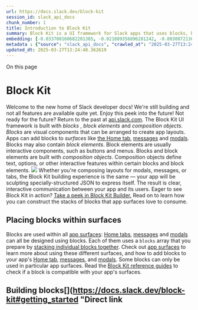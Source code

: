 ```yaml
---
url: https://docs.slack.dev/block-kit
session_id: slack_api_docs
chunk_number: 1
title: Introduction to Block Kit
summary: Block Kit is a UI framework for Slack apps that uses blocks, block elements, and composition objects to create layouts. Blocks serve as visual components for various surfaces like the Home tab and messages, while block elements add interactivity. Composition objects define content within these blocks and elements.
embedding: [-0.033700160682201385, -0.021889356896281242, -0.0030872130300849676, 0.011804242618381977, 0.01646951027214527, -0.062098585069179535, -0.007132413797080517, -0.023595362901687622, -0.007913239300251007, 0.03506496548652649, -0.0014271389227360487, -0.0021849987097084522, -0.005915244575589895, -0.01942221261560917, 0.04684952273964882, 0.04695450887084007, -0.04900171607732773, 0.004511071369051933, -0.001794586074538529, -0.005872594658285379, 0.03923811763525009, -0.018359240144491196, 0.00871374923735857, 0.029684487730264664, -0.013077185489237309, -0.010144168511033058, -0.00017142070282716304, 0.046088382601737976, -0.03039313666522503, 0.02564256824553013, 0.010918432846665382, -0.01795242354273796, -0.00816257856786251, 0.0011302283965051174, 0.033332712948322296, -0.0316004641354084, -0.005925086792558432, 0.03737463429570198, 0.01758497580885887, 0.02876587025821209, 0.008536586537957191, -0.01713879033923149, -0.01956656575202942, -0.008739994838833809, -0.044224899262189865, 0.018661070615053177, -0.04083913564682007, 0.022519266232848167, 0.0002913741918746382, 0.046088382601737976, -0.0312067698687315, 0.016351401805877686, -0.038162022829055786, -0.03070809133350849, -0.018949778750538826, -0.02106260135769844, -0.0637783408164978, -0.0072177136316895485, -0.023910317569971085, 0.03603607788681984, 0.016626987606287003, 0.0391593798995018, -0.009579874575138092, 0.01674509607255459, -0.04157403111457825, -0.01423858106136322, -0.07044488936662674, 0.001558370073325932, -0.011075910180807114, 0.03291277587413788, 0.03936934843659401, 0.04440862312912941, -0.009061511605978012, 0.027689775452017784, 0.011646765284240246, -0.02698112651705742, 0.0062466030940413475, 0.05081270635128021, 0.01934347301721573, -0.01156802661716938, 0.0001982820831472054, 0.016994435340166092, -0.026416832581162453, -0.023529747501015663, -0.05285990983247757, 0.016574496403336525, -0.03514370322227478, -0.0016863204073160887, -0.034592535346746445, -0.03761085122823715, -0.015104706399142742, -0.01779494620859623, -0.01661386527121067, 0.005587166640907526, 0.046534568071365356, 0.012165128253400326, -0.04034045711159706, 0.04999907314777374, 0.0039566196501255035, 0.02557695284485817, 0.08718997985124588, -0.059054020792245865, -0.038608208298683167, -0.05083895102143288, 0.033700160682201385, -0.03640352562069893, 0.009258358739316463, 0.032807789742946625, -0.03165295720100403, -0.044539857655763626, -0.10834444314241409, 0.008930280804634094, 0.002314589684829116, -0.013543055392801762, 0.023687224835157394, -0.031757939606904984, 0.07390938699245453, -0.032807789742946625, -0.011213703081011772, -0.05480213090777397, -0.04020922631025314, 0.001286885584704578, -0.007978854700922966, 0.00034161112853325903, -0.023844702169299126, -0.04217769578099251, 0.014658520929515362, -0.017899930477142334, -0.05411973223090172, -0.00048350481665693223, 0.005780732724815607, 0.014881613664329052, 0.017217528074979782, -0.037400878965854645, -0.0012130680261179805, -0.012486645020544529, -0.03141674026846886, 0.04346375912427902, -0.02536698244512081, 0.0324665904045105, 0.01965842768549919, -0.020734522491693497, 0.021456295624375343, -0.01742749847471714, -0.04417240992188454, -0.0050163110718131065, -0.0158002320677042, -0.006719035562127829, -0.077741339802742, 0.01691569574177265, 0.02900208719074726, 0.014711013063788414, -2.3388365661958233e-05, -0.03404136374592781, 0.012322605587542057, -0.04574718326330185, -0.0001973593607544899, 0.03905439376831055, -0.008339740335941315, -0.011469603516161442, 0.02505202777683735, -0.00881873443722725, 0.002296545309945941, 0.00046341004781425, -0.06094375252723694, -0.006968374829739332, 0.016403894871473312, -0.027086110785603523, -0.0651431456208229, -0.017217528074979782, -0.01538029219955206, -0.009396150708198547, -0.040812890976667404, 0.006463134661316872, 0.005288615822792053, 0.011732066050171852, -0.059001531451940536, -0.03968430310487747, -0.00849065650254488, 0.02232242003083229, -0.00424204720184207, 0.001224550767801702, -0.01615455560386181, -0.030655598267912865, -0.03380514681339264, 0.012270113453269005, -0.019369719550013542, -0.012027336284518242, -0.03931685537099838, -0.02090512402355671, -0.02216494269669056, -0.0004363436019048095, -0.04165276885032654, 0.032204125076532364, 0.05047150328755379, -0.029684487730264664, 0.035694874823093414, 0.012703176587820053, 0.04464484006166458, -0.003772895783185959, 0.024304011836647987, 0.020577045157551765, 0.0009104161872528493, -0.004373278468847275, 0.006640296895056963, -0.019829029217362404, -0.00874655693769455, 0.025301367044448853, -0.017624344676733017, -0.02721734344959259, 0.014540412463247776, -0.04456610232591629, -0.018779179081320763, -0.016141433268785477, -0.03475001081824303, -0.004396243952214718, -0.03572112321853638, 0.006810897029936314, -0.05464465543627739, 0.022663621231913567, -0.020721400156617165, 0.05254495516419411, 0.037348389625549316, -0.01179111935198307, -0.01728314347565174, 0.0316004641354084, 0.052308741956949234, -0.020406445488333702, 0.043411266058683395, 0.00424204720184207, 0.012329167686402798, 0.015445907600224018, 0.0032332076225429773, -0.045038532465696335, 0.019304104149341583, -0.00040640649967826903, -0.0014796312898397446, -0.01297220028936863, 0.029789473861455917, -0.00896964967250824, -0.0026393868029117584, 0.02944827266037464, 0.03265031427145004, -0.011180894449353218, 0.033988870680332184, 0.013477439992129803, -0.017033804208040237, -0.06325341761112213, 0.016705727204680443, 0.031180523335933685, 0.09448643773794174, 0.0035399605985730886, -0.024881428107619286, 0.036377277225255966, 0.018556086346507072, -0.027558542788028717, 0.02068203128874302, 0.047715649008750916, -0.0013844887726008892, -0.027768513187766075, -0.0010736349504441023, 0.002417934127151966, -0.03286028280854225, -0.012729422189295292, -0.04740069434046745, 0.017991792410612106, -0.008805611170828342, 0.04789937287569046, -0.03810952976346016, -0.029159564524888992, 0.0010121202794834971, 0.03204664960503578, 0.04183649271726608, -0.008247878402471542, 0.0030412820633500814, -0.051337629556655884, -0.007329260464757681, -0.02779475972056389, -0.006620611995458603, 0.007716392166912556, -0.00852346420288086, 0.014658520929515362, 0.014750382862985134, 0.021521911025047302, -0.002718125469982624, 0.0012368536554276943, 0.014054857194423676, 0.04768940433859825, -0.0029116913210600615, 0.018346115946769714, 0.014277949929237366, 0.034513793885707855, 0.001975029008463025, 0.022558636963367462, -0.011679572984576225, 0.027348574250936508, -0.014448550529778004, -0.029527010396122932, 0.022374913096427917, 0.024408996105194092, 0.007703268900513649, -0.013011569157242775, 0.09380403161048889, 0.015918340533971786, 0.04157403111457825, -0.0072111524641513824, 0.04270261898636818, 0.027348574250936508, 0.05606195330619812, -0.07186218351125717, 0.019081011414527893, 0.01645638793706894, 0.01742749847471714, -0.05459216237068176, -0.03312274441123009, -0.01079376321285963, 0.06467071920633316, 0.02981572039425373, 0.008516902104020119, -0.034881241619586945, -0.011725503951311111, 0.0022899836767464876, 0.041259076446294785, -0.025458844378590584, 0.00870718713849783, -0.053201112896203995, 0.03010442852973938, 0.025117645040154457, -0.004593090619891882, -0.07196716964244843, 0.04524850472807884, -0.057794202119112015, -0.0230704378336668, 0.0024605842772871256, -0.003943496383726597, -0.05558951944112778, 0.023818455636501312, 0.01950095035135746, -0.03682346269488335, 0.022493021562695503, -0.006102249026298523, -0.037637095898389816, -0.009711106307804585, -0.039185624569654465, 0.02171875722706318, 0.009068072773516178, 0.01750623621046543, -0.019448457285761833, -0.015039090998470783, 0.0063515882939100266, -0.022269928827881813, 0.025406353175640106, 0.03582610562443733, -0.04380496218800545, -5.321013304637745e-05, -0.01839860901236534, 0.006630454212427139, -0.06635047495365143, 0.013300278224050999, 0.036665987223386765, -0.023372270166873932, 0.022125573828816414, -0.0073030139319598675, 0.00919930450618267, 0.03083932213485241, 0.026272477582097054, 0.004803060553967953, -0.05863408371806145, -0.039185624569654465, 0.011036540381610394, 0.016403894871473312, 0.027479805052280426, -0.004445455502718687, -0.02535386011004448, -0.03464502468705177, -0.016351401805877686, 0.03144298493862152, -0.022716114297509193, 0.005137700121849775, 0.001535404589958489, 0.017689960077404976, 0.004953976254910231, 0.023818455636501312, -0.03522244468331337, 0.021758126094937325, 0.0057938555255532265, 0.02667929418385029, 0.01219137478619814, -0.03535367548465729, 0.011810804717242718, 0.0312067698687315, 0.02284734509885311, 0.02202058956027031, 0.02921205572783947, 0.0676627829670906, 0.005925086792558432, 0.03391013294458389, 0.042151447385549545, 0.016443263739347458, -0.029553256928920746, 0.0174931138753891, 0.00024380288959946483, -0.026233108714222908, 0.013313401490449905, 0.014146719127893448, -0.028503408655524254, 0.021981218829751015, -0.026823649182915688, 0.009592997841536999, -0.053647298365831375, 0.044146161526441574, -0.027269834652543068, 0.010557547211647034, -0.0075785997323691845, -0.003920530900359154, -0.004878518171608448, -0.0024195744190365076, -0.023464132100343704, 0.01690257340669632, 0.05952645465731621, -0.039710547775030136, -0.07590410113334656, 0.007276767864823341, -0.031154276803135872, -0.03144298493862152, 0.04262388125061989, 0.024973290041089058, -0.015078460797667503, 0.026954879984259605, -0.0707598403096199, 0.000924359483178705, 0.029894458130002022, 0.070549875497818, 0.009934199042618275, 0.001791305374354124, -0.024264641106128693, -0.029999442398548126, 0.016430141404271126, 0.005396881606429815, 0.0247633196413517, -0.020577045157551765, -0.011843612417578697, -0.001343479030765593, 0.029999442398548126, -0.09217676520347595, 0.013352770358324051, -0.00715209823101759, -0.04099661484360695, -0.004494667053222656, 0.016941942274570465, -0.0346975177526474, -0.024881428107619286, 0.019619058817625046, 0.046823278069496155, -0.07301701605319977, -0.03490749001502991, 0.06162615120410919, 0.01809677667915821, 0.0174931138753891, 0.022374913096427917, 0.02876587025821209, 0.05044525861740112, -0.004911326337605715, -0.0015337641816586256, -0.033988870680332184, 0.022584883496165276, -0.019448457285761833, 0.015196568332612514, 0.01570837013423443, -0.013621794059872627, 0.03561613708734512, 0.004940852988511324, 0.045563459396362305, -0.002747652353718877, -0.03624604642391205, -0.046088382601737976, -0.005085207521915436, -0.0001682424481259659, -0.03212538734078407, 0.04516976699233055, 0.02616749331355095, 0.016587618738412857, -0.0183198694139719, 0.005140980705618858, 0.03396262601017952, 0.07816127687692642, 0.004081289283931255, -0.0005983320879749954, 0.021403802558779716, -0.024855181574821472, -0.07081233710050583, 0.031049292534589767, 0.04314880445599556, -0.015183445066213608, 0.02824094519019127, -0.056796845048666, -0.02847716212272644, -0.0156558770686388, -0.0022227277513593435, -0.017178159207105637, 0.022886713966727257, -0.027164850383996964, -0.04887048527598381, 0.04472357779741287, 0.024868305772542953, -0.008300370536744595, -0.0069552515633404255, -0.002801785245537758, 0.013503686524927616, -0.00582010205835104, -0.025117645040154457, -0.03803079202771187, 0.04034045711159706, 0.047190725803375244, -0.01572149246931076, -0.0005872594192624092, -0.02119383215904236, 0.04076039791107178, -0.0028493565041571856, -0.022059958428144455, -0.026902388781309128, 0.021889356896281242, -0.026377463713288307, -0.0428338497877121, 0.017178159207105637, 0.0013713656226173043, -0.021010108292102814, -0.0029346568044275045, 0.002467145910486579, -0.0011654967674985528, -0.008234755136072636, -0.02334602363407612, 0.004461859352886677, -0.0044782632030546665, -0.016482634469866753, -0.00015142845222726464, -0.04191523417830467, -0.03278154507279396, 0.01964530535042286, -0.00812320876866579, 0.014041733928024769, 0.047636911273002625, 0.021311940625309944, 0.029028331860899925, -0.06304345279932022, -0.0023884070105850697, -0.02892334759235382, -0.01082000881433487, 0.01352993305772543, 0.023910317569971085, 0.025681938976049423, -0.02225680463016033, 0.033044006675481796, -0.01965842768549919, 0.021784372627735138, 0.017178159207105637, -0.004160027951002121, -0.018726686015725136, 0.00796573143452406, -0.015826478600502014, -0.013936749659478664, -0.01593146286904812, 0.027611035853624344, -0.0104919308796525, 0.026705540716648102, 0.021311940625309944, 0.021915603429079056, 0.017676837742328644, -0.00498678395524621, -0.0019372999668121338, 0.016128309071063995, -0.02653494104743004, 0.02305731549859047, 0.008208509534597397, -0.017335636541247368, 0.002778819762170315, 0.0037925804499536753, 0.024002179503440857, -0.03265031427145004, -0.02543259970843792, -0.037558358162641525, -0.05763672664761543, -0.032440342009067535, -0.007972292602062225, -0.04120658338069916, 0.01623329520225525, -0.003923811484128237, 0.004238766618072987, -0.010505054146051407, -0.01623329520225525, 0.0037236842326819897, -0.0369284488260746, 0.00868094153702259, 0.05013030394911766, 0.016863204538822174, -0.01839860901236534, -0.039631810039281845, 0.021220078691840172, -0.03619355335831642, -0.003743368899449706, 0.008582517504692078, -0.05152135342359543, -0.04375246912240982, -0.030209412798285484, -0.018857918679714203, -0.021889356896281242, -0.004576686769723892, -0.02557695284485817, -0.039841778576374054, 0.02023584581911564, 0.02165314182639122, 0.006007106509059668, -0.013818641193211079, -0.054382193833589554, 0.009507698006927967, 0.011239948682487011, -0.010715024545788765, 0.015209691599011421, -0.002396609168499708, 0.018949778750538826, -0.04936916381120682, -0.009284604340791702, 0.0034349756315350533, 0.021469417959451675, 0.008720310404896736, 0.01919911801815033, 0.018031161278486252, -0.03758460283279419, 0.027558542788028717, 0.008884349837899208, 0.010590354911983013, 0.0011884622508659959, 0.04228267818689346, -0.0341201014816761, -0.0397367961704731, -0.011909227818250656, 0.02625935524702072, 0.03834574669599533, 0.014435427263379097, -0.005905402358621359, 0.018332993611693382, -0.00450122868642211, 0.017375005409121513, -0.028372175991535187, -0.006282691843807697, 0.02863463945686817, 0.0018454381497576833, 0.017151912674307823, 0.014002365060150623, 0.009369905106723309, -0.023188546299934387, -0.04057667404413223, 0.0341201014816761, -0.021233201026916504, 0.011108717881143093, -0.0037499302998185158, -0.010806886479258537, -0.014396058395504951, 0.0024425399024039507, 0.011915788985788822, -0.01319529302418232, 0.03879193216562271, -0.005692151375114918, -0.03388388454914093, -0.02498641237616539, -0.016863204538822174, -0.024343380704522133, -0.004071446601301432, 0.01401548832654953, 0.010373823344707489, -0.02433025650680065, 0.014645397663116455, 0.028162207454442978, 0.029841965064406395, -0.004402805585414171, 0.020353952422738075, -0.012270113453269005, -0.0377945750951767, 0.007611407432705164, 0.029841965064406395, -0.0011253071716055274, -0.0037532111164182425, -0.044146161526441574, 0.016561372205615044, 0.020183352753520012, -0.0016764780739322305, 0.004353593569248915, 0.037768326699733734, 0.006135056726634502, 8.335229358635843e-05, 0.014671644195914268, 0.00834630150347948, 0.0006516447174362838, -0.023004822432994843, -0.01234885212033987, 0.023687224835157394, 0.002832952653989196, 0.022716114297509193, -0.032361604273319244, -0.08194074034690857, -0.01560338493436575, 0.005915244575589895, -0.053411081433296204, -0.010472246445715427, 0.011587711051106453, -0.00367119163274765, 0.014396058395504951, 0.04181024804711342, 0.024789566174149513, 0.010065429843962193, 0.008051031269133091, -0.0004080468788743019, -0.029605749994516373, 0.00849065650254488, 0.005154103972017765, 0.011876420117914677, -0.027611035853624344, -0.020183352753520012, 0.011974843218922615, -0.02275548316538334, -0.035931091755628586, -0.029999442398548126, -0.03314899280667305, 0.012893461622297764, -0.015590261667966843, -0.012152005918323994, -0.005895559675991535, -0.0016551529988646507, 0.036298539489507675, 0.022860467433929443, -0.0055313934572041035, 0.034225087612867355, 0.013438071124255657, -0.0031446267385035753, -0.002396609168499708, 0.02136443369090557, -0.020367076620459557, 0.02135130949318409, -0.0018093496328219771, -0.024041548371315002, -0.03380514681339264, -0.024947043508291245, 0.042965080589056015, 0.00789355393499136, 0.019304104149341583, -0.009245235472917557, -0.009934199042618275, -0.009796406142413616, -0.023595362901687622, -0.001610862440429628, -0.008989334106445312, 0.010196661576628685, -0.01706005074083805, -0.0007828758680261672, -0.009442081674933434, 0.04847678914666176, -0.015104706399142742, -0.01965842768549919, 0.03726964816451073, 0.028503408655524254, 0.02900208719074726, 0.041416555643081665, -0.0005938209942542017, -0.007847622968256474, -0.0034579411149024963, -0.006797774229198694, -0.012480082921683788, 0.0021062600426375866, 0.015419661067426205, 0.022506143897771835, -0.009048388339579105, -0.006719035562127829, 0.019514072686433792, -0.023490378633141518, 0.012276674620807171, -0.04202021658420563, -0.011837050318717957, 0.02446148917078972, -0.0026426673866808414, -0.02002587541937828, -0.03929061070084572, 0.01816239207983017, 0.013228100724518299, -0.00125571817625314, 0.023398516699671745, -0.019776536151766777, -0.004347032401710749, -0.025708183646202087, -0.010715024545788765, -0.050523996353149414, -0.03871319070458412, -0.0026443079113960266, -0.001105622504837811, -0.00635486887767911, -0.012545699253678322, 0.0007090583676472306, -0.008628448471426964, -0.10493243485689163, -0.06671792268753052, 0.02433025650680065, 0.006174426060169935, -0.009166496805846691, 0.007847622968256474, 0.007178344298154116, -0.029238302260637283, 0.05422471463680267, 0.0011048023588955402, 0.012926269322633743, 0.014934105798602104, 0.0143435662612319, 0.015878969803452492, 0.0020849350839853287, 0.00834630150347948, 0.026784280315041542, 0.02831968478858471, 0.006131776142865419, -0.014435427263379097, -0.0050786458887159824, -0.02536698244512081, -0.033411454409360886, 0.05099643021821976, 0.0024212149437516928, -0.04427739232778549, 0.01889728754758835, 0.0059644561260938644, 0.012020774185657501, -0.01653512567281723, 0.0338313914835453, 0.06288596987724304, -0.03314899280667305, 0.015997078269720078, -0.050392765551805496, 0.03671848028898239, 0.01026883814483881, 0.006929005496203899, 0.027112357318401337, -0.041337814182043076, -0.004445455502718687, -0.014920982532203197, -0.015170321799814701, -0.010747832246124744, -0.0004306022310629487, -0.0011187456548213959, 0.002695159986615181, 0.0004107125278096646, -0.006935566663742065, 0.016049571335315704, 0.012217621318995953, -0.05288615822792053, 0.02438274957239628, 0.02721734344959259, 0.0321778804063797, 0.023752840235829353, -0.02677115611732006, -0.020353952422738075, 0.020065244287252426, 0.031390491873025894, 0.05648189038038254, 0.017230652272701263, 0.020852630957961082, 0.012394783087074757, 0.024645211175084114, -0.006604208145290613, 0.007663899566978216, -0.01809677667915821, -0.04278135672211647, 0.021088847890496254, -0.018123023211956024, 0.023031068965792656, -0.024947043508291245, 0.022112449631094933, 0.033411454409360886, 0.018214885145425797, 0.0053607928566634655, 0.0047341641038656235, 0.019750289618968964, -0.02396281063556671, 0.03929061070084572, -0.006427045911550522, 0.03070809133350849, 0.026233108714222908, -0.007919800467789173, -0.029159564524888992, -0.011797681450843811, 0.01101685594767332, 0.01189610455185175, 0.007414560765028, 0.039710547775030136, -0.017926177009940147, 0.014448550529778004, -0.026429954916238785, -0.01505221426486969, 0.011266195215284824, 0.011613957583904266, 0.02616749331355095, 0.03842448443174362, -0.006548434961587191, 0.02069515362381935, 0.025852538645267487, 0.005610132124274969, 0.014317319728434086, -0.031626708805561066, 0.0312067698687315, -0.005239404272288084, -0.019920889288187027, 0.0006705092382617295, -0.0022801414597779512, 0.021036354824900627, 0.01830674707889557, -0.007375191431492567, 0.02446148917078972, -0.03338520601391792, 0.0074932994320988655, 0.005521551240235567, 0.0007853364804759622, 0.00945520494133234, 0.012657245621085167, 0.026823649182915688, -0.008103524334728718, -0.04265012592077255, 0.0038155459333211184, -0.0011605755425989628, 0.020668907091021538, 0.036954693496227264, 0.0062662879936397076, -0.008365986868739128, -0.01809677667915821, 0.024579595774412155, 0.04249265044927597, -0.02468458190560341, -0.001915974891744554, 0.0014246782520785928, -0.009356781840324402, -0.001235213247127831, 0.02477644383907318, -0.007801692467182875, 0.026443079113960266, -0.0028805239126086235, -0.01661386527121067, -0.026876142248511314, -0.01824113167822361, -0.002869041170924902, 0.00637455377727747, -0.007696707732975483, 0.03855571523308754, -0.040812890976667404, -0.03351643681526184, 0.02994695119559765, 0.052912402898073196, 0.03278154507279396, 0.004960537888109684, -0.018503593280911446, -0.005882436875253916, -0.016797589138150215, -0.025157013908028603, 0.020668907091021538, 0.0006266288110055029, -0.023844702169299126, 0.012657245621085167, 0.03194166347384453, -0.03435631841421127, -0.01316248532384634, -0.0007365348865278065, 0.0059021213091909885, 0.012886899523437023, 2.6015552521130303e-06, 0.015577138401567936, -0.0050983307883143425, 0.01452728919684887, 0.05663936957716942, 0.02158752642571926, 0.004373278468847275, 0.034671273082494736, -0.015892094001173973, -0.04632459953427315, -0.017151912674307823, 0.004793218336999416, -0.022729236632585526, 0.015065337531268597, 0.021968096494674683, -0.01669260300695896, 0.02795223705470562, -0.03375265374779701, -0.0018077092245221138, 0.015878969803452492, -0.034881241619586945, -0.010518177412450314, 0.0249076746404171, 0.007001182530075312, 0.018359240144491196, -0.03768958896398544, -0.013293716125190258, -0.004445455502718687, 0.0013795675477012992, -0.007644215133041143, -0.0052820541895926, 0.008254439570009708, 0.0062466030940413475, 0.018254254013299942, 0.01654824987053871, -0.019185995683073997, 0.009343658573925495, 0.02803097665309906, -0.025340737774968147, 0.05658687651157379, 0.0014181167352944613, 0.04687577113509178, -0.025983769446611404, 0.029238302260637283, -0.007007744163274765, 0.048529282212257385, 0.011062786914408207, 0.0026032980531454086, -0.010892186313867569, -0.056166935712099075, 0.008300370536744595, -0.029500765725970268, -0.047059495002031326, -0.0293695330619812, -0.038870669901371, -0.02994695119559765, 0.018779179081320763, -0.013543055392801762, -0.011121841147542, -0.012512891553342342, -0.00971766747534275, 0.0020226002670824528, 0.024041548371315002, 0.009638928808271885, -0.01712566614151001, 0.03530118241906166, 0.02061641588807106, -0.02024896815419197, -0.03435631841421127, -0.008247878402471542, 0.021469417959451675, 0.011508972384035587, -0.019776536151766777, 0.024067794904112816, -0.00265086954459548, -0.018884163349866867, -0.02477644383907318, 0.03805703669786453, 0.03700718656182289, 0.01601020246744156, -0.00445201713591814, -0.006197391543537378, 0.002995351329445839, 0.030681844800710678, 0.023306654766201973, -0.017086297273635864, 0.0061777071096003056, 0.0008849901496432722, 0.012552260421216488, 0.014514165930449963, 0.0017158474074676633, 0.0008189644431695342, 0.029264548793435097, 0.04062916710972786, 0.02017022855579853, 0.003953338600695133, -0.03314899280667305, 0.012060143984854221, 0.0074736145325005054, -0.009894829243421555, -0.016443263739347458, 0.010176976211369038, -0.047794390469789505, 0.023109806701540947, 0.010760955512523651, 0.0016116827027872205, 0.010360700078308582, 0.006791212595999241, 0.002117742784321308, -0.010432877577841282, 0.006758404895663261, 0.009632367640733719, -0.0071258521638810635, -0.0023129491601139307, 0.013352770358324051, -0.011443356983363628, 0.01602332480251789, -0.002467145910486579, -0.006213795393705368, -0.019317226484417915, -0.00822819396853447, -0.02505202777683735, 0.014212334528565407, 0.022663621231913567, -0.0007459671469405293, -0.010262276977300644, 0.01897602528333664, -0.01257194485515356, -0.030681844800710678, 0.018293622881174088, 0.015472154133021832, 0.012394783087074757, 0.010839694179594517, -0.0073883142322301865, -0.021403802558779716, 0.01271629985421896, 0.010085114277899265, -0.02683677151799202, 0.04183649271726608, -0.029894458130002022, 0.016876326873898506, 0.014382935129106045, 0.002153831534087658, -0.020209599286317825, 0.003366079181432724, 0.00633846502751112, 0.018884163349866867, 0.005364073906093836, -0.022112449631094933, -0.02217806689441204, 0.0105641083791852, -0.008326617069542408, -0.007991977967321873, 0.009743914008140564, 0.010137607343494892, 0.007762323133647442, -0.03136424720287323, -0.004534036386758089, 0.004622617736458778, -0.005675747524946928, 0.014251704327762127, 0.011403988115489483, -0.008129769936203957, -0.029028331860899925, 0.01653512567281723, 0.0014107349561527371, -0.048608023673295975, -0.04663955420255661, -0.044146161526441574, -0.0016797588905319571, -0.0023031069431453943, 0.017899930477142334, 5.382527888286859e-05, 0.0013246145099401474, -0.034959979355335236, 0.03632478415966034, -0.010321331210434437, 0.002762415912002325, 0.010183538310229778, -0.010229469276964664, -0.01757185161113739, -0.01160083431750536, 0.08582518249750137, -0.012532575987279415, -0.02002587541937828, -0.018070530146360397, 0.035406168550252914, 0.011738627217710018, 0.024513980373740196, -0.0022932644933462143, -0.024579595774412155, -0.01973716728389263, -0.0369284488260746, -0.011482726782560349, 0.022073080763220787, -0.01270973775535822, 0.016797589138150215, -0.018792301416397095, 0.005537955090403557, 0.024435242637991905, 0.03726964816451073, -0.017624344676733017, 0.023844702169299126, 0.036062322556972504, 0.006312218960374594, -0.002475347835570574, 0.0014984958106651902, -0.016666356474161148, 0.0044749826192855835, -0.020629538223147392, 0.024894550442695618, 0.007939484901726246, 0.004064884968101978, -0.026049384847283363, -0.01750623621046543, 0.019514072686433792, -0.008470971137285233, -0.0069552515633404255, 0.003156109480187297, -0.010675654746592045, 0.011613957583904266, 0.0005097510293126106, -0.038214512169361115, 0.020340830087661743, 0.03456628695130348, -0.0062466030940413475, -0.010485369712114334, 0.006669823545962572, 0.005150822922587395, -0.02957950346171856, 0.017689960077404976, -0.01889728754758835, 0.021849988028407097, 0.03475001081824303, 0.029658243060112, -0.0033250695560127497, -0.00792636163532734, -0.008923718705773354, 0.0366397388279438, 0.03905439376831055, -0.011351495049893856, 0.013910503126680851, -0.05464465543627739, 0.041495293378829956, -0.0036547877825796604, 0.036377277225255966, 0.013359332457184792, 0.02818845398724079, -0.007047113496810198, -0.011653327383100986, 0.0018766055582091212, 0.018962902948260307, -0.019028518348932266, 0.004402805585414171, 0.004576686769723892, 0.01352993305772543, -0.005111453589051962, -0.013254347257316113, -0.006988059263676405, -0.028949594125151634, 0.028660885989665985, 0.018503593280911446, 0.0005503506981767714, -0.04611463099718094, 0.010032622143626213, 0.002516357460990548, -0.02855589985847473, -0.010065429843962193, 0.02884460985660553, -0.019540319219231606, -0.019094133749604225, 0.011882981285452843, -0.011718942783772945, -0.009999814443290234, 0.01883167214691639, 0.0013451194390654564, 0.02388407103717327, 0.01632515713572502, -0.0312067698687315, -0.00637455377727747, 0.012099512852728367, -0.023254161700606346, 0.015734616667032242, 0.022217435762286186, -0.01472413633018732, 0.006902758963406086, -0.040602922439575195, 0.029317041859030724, -0.019081011414527893, -0.0006557456799782813, -0.006692789029330015, 0.019448457285761833, 0.02513076737523079, -0.013077185489237309, 0.0167713426053524, 0.004340470768511295, 0.021928727626800537, -0.0013861291809007525, -0.008654695004224777, 0.028870854526758194, 0.01141711138188839, -0.046009644865989685, 0.03671848028898239, 0.007073359563946724, 0.008694064803421497, -0.004691514186561108, -0.02921205572783947, 0.004858833737671375, 0.010898747481405735, -0.0017404532991349697, -0.007782008033245802, 0.00037667443393729627, 0.009376466274261475, 0.04220394045114517, 0.018713563680648804, -0.013018131256103516, -0.02646932564675808, 0.019317226484417915, -0.02208620496094227, 0.00019038771279156208, 0.0028952874708920717, 0.012178251519799232, -0.004845710471272469, 0.028503408655524254, 0.020813262090086937, 0.01205358188599348, 0.021981218829751015, -0.021325062960386276, 0.007283329498022795, -0.02810971438884735, -0.013818641193211079, 0.012558822520077229, 0.017230652272701263, -0.027899743989109993, 0.00982265267521143, -0.002440899610519409, 0.0064172036945819855, -0.0049933455884456635, -0.008831856772303581, -0.008359424769878387, 0.00818882416933775, -0.026364339515566826, 0.00971766747534275, -0.011010294780135155, -0.01594458520412445, -0.055799487978219986, -0.0031315034721046686, 0.004796498920768499, 0.007368629798293114, -0.0013000087346881628, 0.0036186992656439543, 0.007309575565159321, -0.021469417959451675, 0.012040458619594574, -0.04280760511755943, 0.00763765349984169, 0.024002179503440857, -0.004865395370870829, 0.03632478415966034, 0.018582332879304886, -0.034067608416080475, -0.020367076620459557, -0.0195796899497509, 0.04291259124875069, -0.0176374688744545, -0.03866070136427879, 0.0006721495883539319, 0.03167920187115669, -0.03144298493862152, -0.00868094153702259, -0.011856735683977604, 0.014172965660691261, -0.03603607788681984, 0.001791305374354124, 0.007007744163274765, -0.018149269744753838, 2.1645451852236874e-05, -0.020301461219787598, -0.0038975654169917107, 0.002834593178704381, 0.01452728919684887, 0.01956656575202942, 0.019842151552438736, -0.049106698483228683, 0.00398286571726203, 0.0004010752309113741, -0.012184813618659973, 0.004724321886897087, -0.02514388971030712, 0.008615326136350632, 0.009022142738103867, 0.0045635635033249855, -0.014067980460822582, -0.00034038082230836153, 0.01338557805866003, 0.019146626815199852, 0.04813558980822563, 0.032597821205854416, -0.00145010428968817, 0.012506329454481602, 0.018923534080386162, -0.009691420942544937, -0.035327427089214325, -0.006459854077547789, 0.017821190878748894, 0.004661987069994211, -0.014120472595095634, 0.01669260300695896, -0.0012614595470950007, -0.027558542788028717, 0.016141433268785477, -0.026810526847839355, 0.026154370978474617, 0.006554996594786644, -0.026115000247955322, 0.06283348053693771, 0.005232842639088631, -0.039395593106746674, -0.024290887638926506, -0.03493373468518257, -0.016049571335315704, 0.009632367640733719, 0.0024015302769839764, 0.01669260300695896, -0.03091806173324585, -0.03233535960316658, -0.012788476422429085, 0.00522956158965826, -0.0005626535858027637, -0.005626535974442959, -0.03018316626548767, 0.04128532484173775, 0.003200399922206998, 0.01691569574177265, 0.0004334729164838791, -0.0027214062865823507, 0.012512891553342342, -0.006476257927715778, 0.04309631139039993, 0.018818547949194908, 0.02356911636888981, -0.011961719952523708, -0.021863112226128578, 0.0017765418160706758, 0.0008538227411918342, 0.01430419646203518, -1.9319431885378435e-06, -0.003228286514058709, -0.003300463780760765, 0.0005511709023267031, 0.0005897200317122042, 0.007178344298154116, -0.01661386527121067, -0.005593728274106979, 0.00926491990685463, 0.03230911120772362, 0.012060143984854221, 0.013608671724796295, 0.009205865673720837, -0.008182263001799583, 0.0002444180427119136, -0.026495572179555893, -0.013208416290581226, -0.03477625921368599, 0.0037302456330507994, -0.016207048669457436, -0.005882436875253916, 0.012886899523437023, -0.007611407432705164, -0.004212520085275173, -0.017519360408186913, -0.00198323093354702, 0.024750197306275368, -0.019330350682139397, -0.023779086768627167, 0.007565476465970278, 0.0380832813680172, -0.0286871325224638, -0.0013705454766750336, -0.00682402029633522, -4.367536894278601e-05, 0.0195796899497509, 0.008733433671295643, -0.030130675062537193, 0.008910595439374447, -0.003331631189212203, 0.003451379481703043, 0.0403142124414444, 0.0007455570157617331, -0.017768699675798416, -0.0100785531103611, -0.004091131500899792, -0.0104919308796525, 0.004146904684603214, -0.008917157538235188, -0.03700718656182289, 0.01950095035135746, -0.03212538734078407, -0.021338187158107758, -0.007972292602062225, -0.016482634469866753, 0.013464316725730896, -0.025170136243104935, 9.709055302664638e-05, 0.017847437411546707, 0.014448550529778004, 0.03708592429757118, -0.008149455301463604, -0.012558822520077229, -0.030865568667650223, 0.008510340936481953, -0.003398887114599347, 0.0167713426053524, 0.029841965064406395, 0.04388369992375374, 0.021311940625309944, 0.014697889797389507, 0.013989241793751717, 0.003782738232985139, -0.002301466418430209, 0.020642662420868874, -0.034146346151828766, -0.0033283503726124763, -0.031784188002347946, 0.015262183733284473, 0.011358057148754597, 0.023765962570905685, 0.04265012592077255, -0.01935659535229206, -0.0020570484921336174, 0.028398422524333, -0.021377556025981903, -0.037348389625549316, -0.010445999912917614, 0.024120287969708443, 0.016430141404271126, -0.013674287125468254, 0.038818176835775375, 0.016141433268785477, -0.008110085502266884, 0.003621980082243681, 0.0005241044564172626, -0.03136424720287323, -0.0001400482578901574, -0.03863445296883583, 0.035484906286001205, -0.014159842394292355, -0.00197338848374784, -0.001965186558663845, -0.030813075602054596, 0.02729608118534088, 0.011817365884780884, -0.011666449718177319, -0.0049310107715427876, 0.05047150328755379, -0.03475001081824303, -0.004317505285143852, -0.042755112051963806, -0.032072894275188446, -0.01965842768549919, -0.0009506057249382138, -0.002747652353718877, 0.03587859869003296, -0.0205508004873991, 0.03152172639966011, -0.006804335862398148, 0.020970739424228668, 0.010715024545788765, -0.02335914596915245, -0.02136443369090557, 0.0033381925895810127]
metadata : {"source": "slack_api_docs", "crawled_at": "2025-03-27T13:24:46.506596", "url_path": "/block-kit", "chunk_size": 4997}
updated_dt: 2025-03-27T13:24:48.362619
---
```

On this page
# Block Kit
Welcome to the new home of Slack developer docs!
We're still building and not all features are available quite yet. Enjoy this peek into the future!
Not ready for the future? Return to the past at [api.slack.com](https://api.slack.com/docs).
The Block Kit UI framework is built with _blocks_ , _block elements_ and _composition objects_.
_Blocks_ are visual components that can be arranged to create app layouts. Apps can add blocks to _surfaces_ like [the Home tab](https://docs.slack.dev/surfaces/app-home), [messages](https://docs.slack.dev/messaging) and [modals](https://docs.slack.dev/surfaces/modals).
Blocks may also contain _block elements_. Block elements are usually interactive components, such as buttons and menus.
Blocks and block elements are built with _composition objects_. Composition objects define text, options, or other interactive features within certain blocks and block elements.
![](https://docs.slack.dev/assets/images/bk_landing_bkb-81a42ef126a7e67a38e69dfc63db06ee.png)
Whether you're composing layouts for modals, messages, or tabs, the Block Kit building experience is the same — your app will be sculpting specially-structured JSON to express itself. The result is clear, interactive communication between your app and its users.
Eager to see Block Kit in action? [Take a peek in Block Kit Builder.](https://api.slack.com/tools/block-kit-builder?blocks=%5B%7B%22type%22%3A%22section%22%2C%22text%22%3A%7B%22type%22%3A%22mrkdwn%22%2C%22text%22%3A%22Hey%20there%20%F0%9F%91%8B%20I%27m%20TaskBot.%20I%27m%20here%20to%20help%20you%20create%20and%20manage%20tasks%20in%20Slack.%5CnThere%20are%20two%20ways%20to%20quickly%20create%20tasks%3A%22%7D%7D%2C%7B%22type%22%3A%22section%22%2C%22text%22%3A%7B%22type%22%3A%22mrkdwn%22%2C%22text%22%3A%22*1%EF%B8%8F%E2%83%A3%20Use%20the%20%60%2Ftask%60%20command*.%20Type%20%60%2Ftask%60%20followed%20by%20a%20short%20description%20of%20your%20tasks%20and%20I%27ll%20ask%20for%20a%20due%20date%20\(if%20applicable\).%20Try%20it%20out%20by%20using%20the%20%60%2Ftask%60%20command%20in%20this%20channel.%22%7D%7D%2C%7B%22type%22%3A%22section%22%2C%22text%22%3A%7B%22type%22%3A%22mrkdwn%22%2C%22text%22%3A%22*2%EF%B8%8F%E2%83%A3%20Use%20the%20_Create%20a%20Task_%20action.*%20If%20you%20want%20to%20create%20a%20task%20from%20a%20message%2C%20select%20%60Create%20a%20Task%60%20in%20a%20message%27s%20context%20menu.%20Try%20it%20out%20by%20selecting%20the%20_Create%20a%20Task_%20action%20for%20this%20message%20\(shown%20below\).%22%7D%7D%2C%7B%22type%22%3A%22image%22%2C%22title%22%3A%7B%22type%22%3A%22plain_text%22%2C%22text%22%3A%22image1%22%2C%22emoji%22%3Atrue%7D%2C%22image_url%22%3A%22https%3A%2F%2Fapi.slack.com%2Fimg%2Fblocks%2Fbkb_template_images%2FonboardingComplex.jpg%22%2C%22alt_text%22%3A%22image1%22%7D%2C%7B%22type%22%3A%22section%22%2C%22text%22%3A%7B%22type%22%3A%22mrkdwn%22%2C%22text%22%3A%22%E2%9E%95%20To%20start%20tracking%20your%20team%27s%20tasks%2C%20*add%20me%20to%20a%20channel*%20and%20I%27ll%20introduce%20myself.%20I%27m%20usually%20added%20to%20a%20team%20or%20project%20channel.%20Type%20%60%2Finvite%20%40TaskBot%60%20from%20the%20channel%20or%20pick%20a%20channel%20on%20the%20right.%22%7D%2C%22accessory%22%3A%7B%22type%22%3A%22conversations_select%22%2C%22placeholder%22%3A%7B%22type%22%3A%22plain_text%22%2C%22text%22%3A%22Select%20a%20channel...%22%2C%22emoji%22%3Atrue%7D%7D%7D%2C%7B%22type%22%3A%22divider%22%7D%2C%7B%22type%22%3A%22context%22%2C%22elements%22%3A%5B%7B%22type%22%3A%22mrkdwn%22%2C%22text%22%3A%22%F0%9F%91%80%20View%20all%20tasks%20with%20%60%2Ftask%20list%60%5Cn%E2%9D%93Get%20help%20at%20any%20time%20with%20%60%2Ftask%20help%60%20or%20type%20*help*%20in%20a%20DM%20with%20me%22%7D%5D%7D%5D)
Read on to learn how you can construct the stacks of blocks that app surfaces love to consume.
## Placing blocks within surfaces[​](https://docs.slack.dev/block-kit#adding_blocks "Direct link to Placing blocks within surfaces")
Blocks are used within all [app surfaces](https://docs.slack.dev/surfaces): [Home tabs](https://docs.slack.dev/surfaces/app-home), [messages](https://docs.slack.dev/messaging) and [modals](https://docs.slack.dev/surfaces/modals) can all be designed using blocks.
Each of them uses a `blocks` array that you prepare by [stacking individual blocks together](https://docs.slack.dev/block-kit#stack_of_blocks).
Check out [app surfaces](https://docs.slack.dev/surfaces) to learn more about using these different surfaces, and how to add blocks to your app's [Home tab](https://docs.slack.dev/surfaces/app-home#composing), [messages](https://docs.slack.dev/messaging), and [modals](https://docs.slack.dev/surfaces/modals#composing_modal).
Some blocks can only be used in particular app surfaces.
Read the [Block Kit reference guides](https://docs.slack.dev/reference/block-kit/blocks) to check if a block is compatible with your app's surfaces.
## Building blocks[​](https://docs.slack.dev/block-kit#getting_started "Direct link